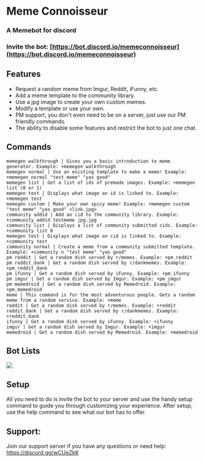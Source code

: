 # Meme Connoisseur
### A Memebot for discord
### Invite the bot: [https://bot.discord.io/memeconnoisseur](https://bot.discord.io/memeconnoisseur)

## Features
   * Request a random meme from Imgur, Reddit, iFunny, etc.
   * Add a meme template to the community library.
   * Use a jpg image to create your own custom memes.
   * Modify a template or use your own.
   * PM support, you don't even need to be on a server, just use our PM friendly commands.
   * The ability to disable some features and restrict the bot to just one chat.

## Commands
```
memegen walkthrough | Gives you a basic introduction to meme generator. Example: +memegen walkthrough
memegen normal | Use an existing template to make a meme! Example: +memegen normal "test meme" "yas good"
memegen list | Get a list of ids of premade images. Example: +memegen list (0 or 1)
memegen test | Displays what image an id is linked to. Example: +memegen test
memegen custom | Make your own spicy meme! Example: +memegen custom "test meme" "yas good" <link.jpg>
community addid | Add an cid to the community library. Example: +community addid testmeme jpg.jpg
community list | Displays a list of community submitted cids. Example: +community list 0
memegen test | Displays what image an cid is linked to. Example: +community test
community normal | Create a meme from a community submitted template. Example: +community n "test meme" "yas good"
pm reddit | Get a random dish served by r/memes. Example: +pm_reddit
pm reddit_dank | Get a random dish served by r/dankmemes. Example: +pm_reddit_dank
pm ifunny | Get a random dish served by iFunny. Example: +pm_ifunny
pm imgur | Get a random dish served by Imgur. Example: +pm_imgur
pm memedroid | Get a random dish served by Memedroid. Example: +pm_memedroid
meme | This command is for the most adventurous people. Gets a random meme from a random service. Example: +meme
reddit | Get a random dish served by r/memes. Example: +reddit
reddit_dank | Get a random dish served by r/dankmemes. Example: +reddit_dank
ifunny | Get a random dish served by iFunny. Example: +ifunny
imgur | Get a random dish served by Imgur. Example: +imgur
memedroid | Get a random dish served by Memedroid. Example: +memedroid
```
## Bot Lists
<img src="https://botsfordiscord.com/api/v1/bots/418886325899362315/embed">

## Setup
All you need to do is invite the bot to your server and use the handy setup command to guide you through customizing your experience. After setup, use the help command to see what our bot has to offer.

## Support:
Join our support server if you have any questions or need help: https://discord.gg/wCUeZkK
